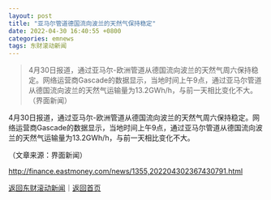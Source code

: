 ```yaml
---
layout: post
title: "亚马尔管道德国流向波兰的天然气保持稳定"
date: 2022-04-30 16:40:55 +0800
categories: emnews
tags: 东财滚动新闻
---
```

> 4月30日报道，通过亚马尔-欧洲管道从德国流向波兰的天然气周六保持稳定。网络运营商Gascade的数据显示，当地时间上午9点，通过亚马尔管道从德国流向波兰的天然气运输量为13.2GWh/h，与前一天相比变化不大。（界面新闻）

<p>4月30日报道，通过亚马尔-欧洲管道从德国流向波兰的天然气周六保持稳定。网络运营商Gascade的数据显示，当地时间上午9点，通过亚马尔管道从德国流向波兰的天然气运输量为13.2GWh/h，与前一天相比变化不大。 </p><p class="em_media">（文章来源：界面新闻）</p>

<http://finance.eastmoney.com/news/1355,202204302367430791.html>

[返回东财滚动新闻](//finews.withounder.com/emnews/)｜[返回首页](//finews.withounder.com/)